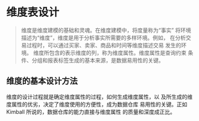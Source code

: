 # 维度表设计

> 维度是维度建模的基础和灵魂。在维度建模中，将度量称为“事实”
将环境描述为“维度”，维度是用于分析事实所需要的多样环境。例如，
在分析交易过程时，可以通过买家、卖家、商品和时间等维度描述交易
发生的环境。
维度所包含的表示维度的列，称为维度属性。维度属性是查询约束
条件、分组和报表标签生成的基本来源，是数据易用性的关键。

## 维度的基本设计方法
维度的设计过程就是确定维度属性的过程，如何生成维度属性，以
及所生成的维度属性的优劣，决定了维度使用的方便性，成为数据仓库
易用性的关键。正如 Kimball 所说的，数据仓库的能力直接与维度属性
的质量和深度成正比。
